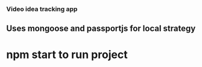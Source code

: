 ### Video idea tracking app

## Uses mongoose and passportjs for local strategy

# npm start to run project